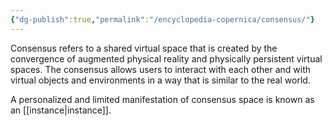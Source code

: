 ```yaml
---
{"dg-publish":true,"permalink":"/encyclopedia-copernica/consensus/"}
---
```



Consensus refers to a shared virtual space that is created by the convergence of augmented physical reality and physically persistent virtual spaces. The consensus allows users to interact with each other and with virtual objects and environments in a way that is similar to the real world.

A personalized and limited manifestation of consensus space is known as an [[instance\|instance]].
 